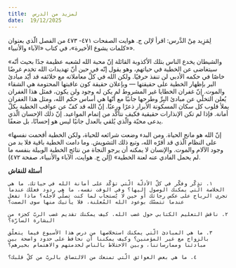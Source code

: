 ```yaml
---
title:  لمزيد من الدرس
date:  19/12/2025
---
```


لِمَزِيد مِنْ الدَّرس: اقرأ لإلن ج. هوايت الصفحات ٤٧١- ٤٧٣ من الفصل الّذي بعنوان «كلمات يشوع الأخيرة»، في كتاب «الآباء والأنبياء».

«والشيطان يخدع الناس بتلك الأكذوبة القائلة إنّ محبة الله لشعبه عظيمة جدًا بحيث أنّه سيتغاضى عن الخطية في حياتهم، وهو يقول إنّه في حين أنّ تهديدات الله تخدم غرضًا خاصًا في حكمه الأدبي لن تنفذ حرفيًا. ولكن الله في كلِّ معاملاته مع خلائقه قد أيّد مبادئ البر بإظهار الخطية على حقيقتها — وبإعلان حقيقة كون عاقبتها المحتومة هي الشقاء والموت. إنّ غفران الخطايا غير المشروط لم يكن له وجود ولن يكون، فمثل هذا الغفران يُعلن التخلّي عن مبادئ البِرِّ وطرحها جانبًا مع أنّها هي أساس حكم الله، ومثل هذا الغفران يملأ قلوب كل سكان المسكونة الأبرار ذعرًا ورعبًا. إنّ الله قد كفّ عن عواقب الخطية بكلّ أمانة. فإذا لم تكن الإنذارات حقيقية فكيف نتأكّد من إتمام المواعيد. إنّ ذلك الإحسان الّذي يدعى محبّة والّذي يُلقي بالعدل جانبًا ليس هو إحسانًا، بل ضعفًا.

«إنّ الله هو مانح الحياة. ومن البدء وضعت شرائعه للحياة، ولكن الخطية أقحمت نفسها على النظام الّذي قد أقرّه الله، وتبع ذلك التشويش. وما دامت الخطية باقية فلا بد من وجود الآلام والموت. والإنسان لا يمكنه أن يرجو النجاة من نتائج الخطية الوبيلة بنفسه ما لم يحمل الفادي عنه لعنة الخطية» (إلن ج. هوايت، الآباء والأنبياء، صفحة ٤٧٢).

**أسئلة للنقاش**

`١. تذكّر وفكّر في كلّ الأدلّة الّتي تؤكّد على أمانة الله في حياتك. ما هي الخلاصة الّتي يمكنك الوصول إليها؟ وفي الوقت نفسه، ما هي ردود فعلك عندما تجري الرياح على عكس رجائك أو حين لا يُستجاب لما كنت تصلّي لأجله؟ ماذا تفعل عندما تتمسّك بوعود الله المُعلنة، فلا يأتيك منها سوى الصمت؟`

`٢. ناقش التعليم الكتابي حول غضب الله. كيف يمكنك تقديم غضب الربّ كجزء من البشارة السارّة؟`

`٣. ما هي المبادئ الّتي يمكنك استخلاصها من درس هذا الأسبوع فيما يتعلّق بالزواج مع غير المؤمنين؟ وكيف يمكننا أن نحافظ على حدود واضحة بين مبادئنا وممارساتنا، وبين الاختلاط بالناس لخدمتهم والاهتمام بخيرهم؟`

`٤. ما هي بعض العوائق الّتي تمنعك من الالتصاق بالربّ من كلِّ قلبك؟`